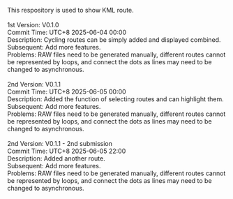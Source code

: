 This respository is used to show KML route.<br>
<br>
1st Version: V0.1.0<br>
Commit Time: UTC+8 2025-06-04 00:00<br>
Description: Cycling routes can be simply added and displayed combined.<br>
Subsequent: Add more features.<br>
Problems: RAW files need to be generated manually, different routes cannot be represented by loops, and connect the dots as lines may need to be changed to asynchronous.<br>
<br>
2nd Version: V0.1.1<br>
Commit Time: UTC+8 2025-06-05 00:00<br>
Description: Added the function of selecting routes and can highlight them.<br>
Subsequent: Add more features.<br>
Problems: RAW files need to be generated manually, different routes cannot be represented by loops, and connect the dots as lines may need to be changed to asynchronous.<br>
<br>
2nd Version: V0.1.1 - 2nd submission<br>
Commit Time: UTC+8 2025-06-05 22:00<br>
Description: Added another route.<br>
Subsequent: Add more features.<br>
Problems: RAW files need to be generated manually, different routes cannot be represented by loops, and connect the dots as lines may need to be changed to asynchronous.<br>

